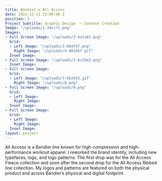 ```yaml
---
title: Bandier x All Access
date: 2021-12-21 23:09:00 Z
position: 3
Project Subtitle: Graphic Design  — Content Creation
Image: "/uploads/1-34cc71.png"
Images:
- Full Screen Image: "/uploads/2-ea1a01.png"
  Grid:
  - Left Image: "/uploads/3-664fd7.png"
    Right Image: "/uploads/4-98a36f.gif"
  Inset Image: 
- Full Screen Image: "/uploads/5-6c29e2.png"
  Inset Image: 
- Full Screen Image: 
  Grid:
  - Left Image: "/uploads/7-bb3435.gif"
    Right Image: "/uploads/8.png"
- Full Screen Image: "/uploads/9.png"
  Grid:
  - Left Image: 
    Right Image: 
  Inset Image: 
- Full Screen Image: 
  Grid:
  - Left Image: 
    Right Image: 
  Inset Image: 
layout: project
---
```


All Access is a Bandier line known for high-compression and high-performance workout apparel. I reworked the brand identity, including new typefaces, logo, and logo patterns. The first drop was for the All Access Fleece collection and soon after the second drop for the All Access Ribbed line collection. My logos and patterns are featured on both the physical product and across Bandier’s physical and digital footprint.